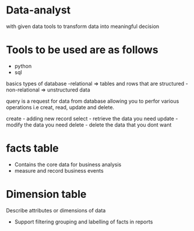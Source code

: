 # Data-analyst
with given data tools to transform data into meaningful decision

# Tools to be used are as follows
- python
- sql 


basics
types of database 
        -relational => tables and rows that are structured
        -non-relational => unstructured data

query is a request for data from database allowing you to perfor
various operations i.e creat, read, update and delete.

create - adding new record
select - retrieve the data you need
update - modify the data you need 
delete - delete the data that you dont want

# facts table
- Contains the core data for business analysis
- measure and record business events
# Dimension table
 Describe attributes or dimensions of data
 - Support filtering grouping and labelling of facts in reports
 



